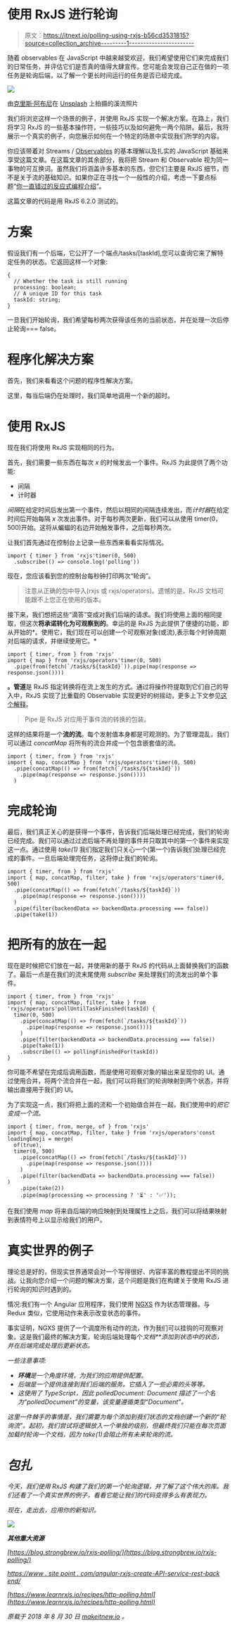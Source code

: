 # 使用 RxJS 进行轮询

> 原文：<https://itnext.io/polling-using-rxjs-b56cd3531815?source=collection_archive---------1----------------------->

随着 observables 在 JavaScript 中越来越受欢迎，我们希望使用它们来完成我们的日常任务，并评估它们是否真的值得大肆宣传。您可能会发现自己正在做的一项任务是轮询后端，以了解一个更长时间运行的任务是否已经完成。

![](img/d4006110cdaeac75a3b111aeebadbe2b.png)

由[克里斯·阿布尼](https://unsplash.com/@chrisabney?utm_source=medium&utm_medium=referral)在 [Unsplash](https://unsplash.com?utm_source=medium&utm_medium=referral) 上拍摄的溪流照片

我们将浏览这样一个场景的例子，并使用 RxJS 实现一个解决方案。在路上，我们将学习 RxJS 的一些基本操作符，一些技巧以及如何避免一两个陷阱。最后，我将展示一个真实的例子，向您展示如何在一个特定的场景中实现我们所学的内容。

你应该带着对 Streams / [Observables](http://reactivex.io/documentation/observable.html) 的基本理解以及扎实的 JavaScript 基础来享受这篇文章。在这篇文章的其余部分，我将把 Stream 和 Observable 视为同一事物的可互换词。虽然我们将涵盖许多基本的东西，但它们主要是 RxJS 细节，而不是关于流的基础知识。如果你正在寻找一个一般性的介绍，考虑一下要点标题“[你一直错过的反应式编程介绍](https://gist.github.com/staltz/868e7e9bc2a7b8c1f754)”。

这篇文章的代码是用 RxJS 6.2.0 测试的。

# 方案

假设我们有一个后端，它公开了一个端点/tasks/[taskId],您可以查询它来了解特定任务的状态。它返回这样一个对象:

```
{
  // Whether the task is still running
  processing: boolean;
  // A unique ID for this task
  taskId: string;
}
```

一旦我们开始轮询，我们希望每秒两次获得该任务的当前状态，并在处理一次后停止轮询=== false。

# 程序化解决方案

首先，我们来看看这个问题的程序性解决方案。

这里，每当后端仍在处理时，我们简单地调用一个新的超时。

# 使用 RxJS

现在我们将使用 RxJS 实现相同的行为。

首先，我们需要一些东西在每次 *x* 的时候发出一个事件。RxJS 为此提供了两个功能:

*   间隔
*   计时器

*间隔*在给定时间后发出第一个事件，然后以相同的间隔连续发出，而*计时器*在给定时间后开始每隔 *x* 次发出事件。对于每秒两次更新，我们可以从使用 timer(0，500)开始。这将从蝙蝠的右边开始触发事件，之后每秒两次。

让我们首先通过在控制台上记录一些东西来看看实际情况。

```
import { timer } from 'rxjs'timer(0, 500)
  .subscribe(() => console.log('polling'))
```

现在，您应该看到您的控制台每秒钟打印两次“轮询”。

> 注意从正确的包中导入(rxjs 或 rxjs/operators)。遗憾的是，RxJS 文档可能跟不上您正在使用的版本。

接下来，我们想把这些“滴答”变成对我们后端的请求。我们将使用上面的相同提取，但这次**将承诺转化为可观察到的**。幸运的是 RxJS 为此提供了便捷的功能，即从开始的*。使用它，我们现在可以创建一个可观察对象(或流),表示每个时钟周期对后端的请求，并继续使用它。*

```
import { timer, from } from 'rxjs'
import { map } from 'rxjs/operators'timer(0, 500)
  .pipe(from(fetch(`/tasks/${taskId}`)).pipe(map(response => response.json())))
```

**。管道**是 RxJS 指定转换将在流上发生的方式。通过将操作符提取到它们自己的导入中，RxJS 实现了比重载的 Observable 实现更好的树摇动，更多上下文参见[这个解释](https://github.com/ReactiveX/rxjs/blob/master/doc/pipeable-operators.md)。

> Pipe 是 RxJS 对应用于事件流的转换的包装。

这样的结果将是一个**流的流**。每个发射值本身都是可观测的。为了管理混乱，我们可以通过 *concatMap* 将所有的流合并成一个包含嵌套值的流。

```
import { timer, from } from 'rxjs'
import { map, concatMap } from 'rxjs/operators'timer(0, 500)
  .pipe(concatMap(() => from(fetch(`/tasks/${taskId}`))
    .pipe(map(response => response.json())))
  )
```

# 完成轮询

最后，我们真正关心的是获得一个事件，告诉我们后端处理已经完成，我们的轮询已经完成。我们可以通过过滤后端不再处理的事件并只取其中的第一个事件来实现这一点。通过使用 *take(1)* 我们指定我们只关心一个(第一个)告诉我们处理已经完成的事件。一旦后端处理完任务，这将停止我们的轮询。

```
import { timer, from } from 'rxjs'
import { map, concatMap, filter, take } from 'rxjs/operators'timer(0, 500)
  .pipe(concatMap(() => from(fetch(`/tasks/${taskId}`))
    .pipe(map(response => response.json())))
  )
  .pipe(filter(backendData => backendData.processing === false))
  .pipe(take(1))
```

# 把所有的放在一起

现在是时候把它们放在一起，并使用新的基于 RxJS 的代码从上面替换我们的函数了。最后一点是在我们的流末尾使用 *subscribe* 来处理我们的流发出的单个事件。

```
import { timer, from } from 'rxjs'
import { map, concatMap, filter, take } from 'rxjs/operators'pollUntilTaskFinished(taskId) {
  timer(0, 500)
    .pipe(concatMap(() => from(fetch(`/tasks/${taskId}`))
      .pipe(map(response => response.json())))
    )
    .pipe(filter(backendData => backendData.processing === false))
    .pipe(take(1))
    .subscribe(() => pollingFinishedFor(taskId))
}
```

你可能不希望在完成后调用函数，而是使用可观察对象的输出来呈现你的 UI。通过使用合并，将两个流合并在一起，我们可以将我们的轮询映射到两个状态，并将输出直接用于我们的 UI。

为了实现这一点，我们将把上面的流和一个初始值合并在一起，我们使用中的*把它变成一个流。*

```
import { timer, from, merge, of } from 'rxjs'
import { map, concatMap, filter, take } from 'rxjs/operators'const loadingEmoji = merge(
  of(true),
  timer(0, 500)
    .pipe(concatMap(() => from(fetch(`/tasks/${taskId}`))
      .pipe(map(response => response.json())))
    )
    .pipe(filter(backendData => backendData.processing === false))
)
    .pipe(take(2))
    .pipe(map(processing => processing ? '⏳' : '✅'));
```

在我们使用 *map* 将来自后端的响应映射到处理属性上之后，我们可以将结果映射到表情符号上以显示给我们的用户。

# 真实世界的例子

理论总是好的，但现实世界通常会对一个写得很好、内容丰富的教程提出不同的挑战。让我向您介绍一个问题的解决方案，这个问题是我们在构建关于使用 RxJS 进行轮询的知识时遇到的。

情况:我们有一个 Angular 应用程序，我们使用 [NGXS](https://ngxs.gitbook.io/ngxs) 作为状态管理器。与 Redux 类似，它使用动作来表示改变状态的事件。

事实证明，NGXS 提供了一个调度所有动作的流，作为我们可以挂钩的可观察对象。这是我们最终的解决方案，轮询后端处理每个*文档**添加到状态中的状态，并在后端完成处理后更新状态。*

*一些注意事项:*

*   ***环境**是一个角度环境，为我们的应用提供配置。*
*   *后端是一个提供连接到我们后端的服务。它插入了一些必需的头等等。*
*   *这使用了 TypeScript，因此 polledDocument: Document 描述了一个名为“polledDocument”的变量，该变量遵循类型“Document”。*

*这里一件棘手的事情是，我们需要为每个添加到我们状态的文档创建一个新的“轮询流”。起初，我们尝试将逻辑放入一个单独的级别，但最终我们只能在每次页面加载时轮询一个文档，因为 take(1)会阻止所有未来轮询的流。*

# *包扎*

*今天，我们使用 RxJS 构建了我们的第一个轮询逻辑，并了解了这个伟大的库。我们还看了一个真实世界的例子，看看它能让我们的代码变得多么有表现力。*

*现在，走出去，应用你的新知识。*

*![](img/ad5eee9363a455b30096b87ee2a251c9.png)*

***其他重大资源***

*[https://blog.strongbrew.io/rxjs-polling/](https://blog.strongbrew.io/rxjs-polling/)*

*[https://www . site point . com/angular-rxjs-create-API-service-rest-back end/](https://www.sitepoint.com/angular-rxjs-create-api-service-rest-backend/)*

*[https://www.learnrxjs.io/recipes/http-polling.html](https://www.learnrxjs.io/recipes/http-polling.html)*

*原载于 2018 年 8 月 30 日 [makeitnew.io](https://makeitnew.io/polling-using-rxjs-8347d05e9104) 。*